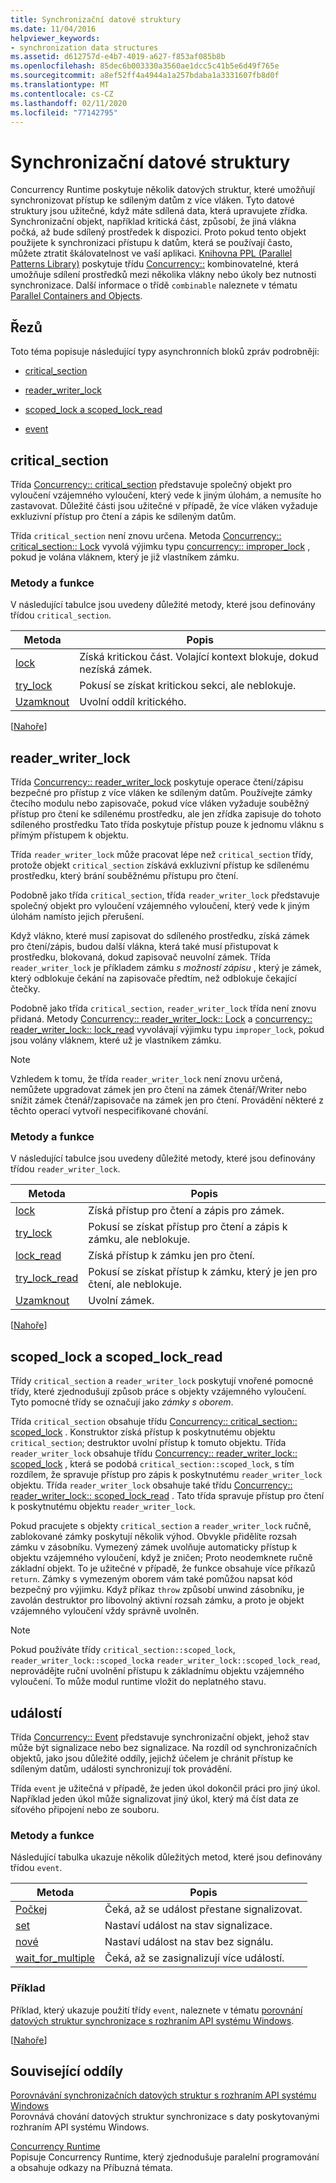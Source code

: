 ```yaml
---
title: Synchronizační datové struktury
ms.date: 11/04/2016
helpviewer_keywords:
- synchronization data structures
ms.assetid: d612757d-e4b7-4019-a627-f853af085b8b
ms.openlocfilehash: 85dec6b003330a3560ae1dcc5c41b5e6d49f765e
ms.sourcegitcommit: a8ef52ff4a4944a1a257bdaba1a3331607fb8d0f
ms.translationtype: MT
ms.contentlocale: cs-CZ
ms.lasthandoff: 02/11/2020
ms.locfileid: "77142795"
---
```

# <a name="synchronization-data-structures"></a>Synchronizační datové struktury

Concurrency Runtime poskytuje několik datových struktur, které umožňují synchronizovat přístup ke sdíleným datům z více vláken. Tyto datové struktury jsou užitečné, když máte sdílená data, která upravujete zřídka. Synchronizační objekt, například kritická část, způsobí, že jiná vlákna počká, až bude sdílený prostředek k dispozici. Proto pokud tento objekt použijete k synchronizaci přístupu k datům, která se používají často, můžete ztratit škálovatelnost ve vaší aplikaci. [Knihovna PPL (Parallel Patterns Library)](../../parallel/concrt/parallel-patterns-library-ppl.md) poskytuje třídu [Concurrency::](../../parallel/concrt/reference/combinable-class.md) kombinovatelné, která umožňuje sdílení prostředků mezi několika vlákny nebo úkoly bez nutnosti synchronizace. Další informace o třídě `combinable` naleznete v tématu [Parallel Containers and Objects](../../parallel/concrt/parallel-containers-and-objects.md).

## <a name="top"></a>Řezů

Toto téma popisuje následující typy asynchronních bloků zpráv podrobněji:

- [critical_section](#critical_section)

- [reader_writer_lock](#reader_writer_lock)

- [scoped_lock a scoped_lock_read](#scoped_lock)

- [event](#event)

## <a name="critical_section"></a>critical_section

Třída [Concurrency:: critical_section](../../parallel/concrt/reference/critical-section-class.md) představuje společný objekt pro vyloučení vzájemného vyloučení, který vede k jiným úlohám, a nemusíte ho zastavovat. Důležité části jsou užitečné v případě, že více vláken vyžaduje exkluzivní přístup pro čtení a zápis ke sdíleným datům.

Třída `critical_section` není znovu určena. Metoda [Concurrency:: critical_section:: Lock](reference/critical-section-class.md#lock) vyvolá výjimku typu [concurrency:: improper_lock](../../parallel/concrt/reference/improper-lock-class.md) , pokud je volána vláknem, který je již vlastníkem zámku.

### <a name="methods-and-features"></a>Metody a funkce

V následující tabulce jsou uvedeny důležité metody, které jsou definovány třídou `critical_section`.

|Metoda|Popis|
|------------|-----------------|
|[lock](reference/critical-section-class.md#lock)|Získá kritickou část. Volající kontext blokuje, dokud nezíská zámek.|
|[try_lock](reference/critical-section-class.md#try_lock)|Pokusí se získat kritickou sekci, ale neblokuje.|
|[Uzamknout](reference/critical-section-class.md#unlock)|Uvolní oddíl kritického.|

[[Nahoře](#top)]

## <a name="reader_writer_lock"></a>reader_writer_lock

Třída [Concurrency:: reader_writer_lock](../../parallel/concrt/reference/reader-writer-lock-class.md) poskytuje operace čtení/zápisu bezpečné pro přístup z více vláken ke sdíleným datům. Používejte zámky čtecího modulu nebo zapisovače, pokud více vláken vyžaduje souběžný přístup pro čtení ke sdílenému prostředku, ale jen zřídka zapisuje do tohoto sdíleného prostředku Tato třída poskytuje přístup pouze k jednomu vláknu s přímým přístupem k objektu.

Třída `reader_writer_lock` může pracovat lépe než `critical_section` třídy, protože objekt `critical_section` získává exkluzivní přístup ke sdílenému prostředku, který brání souběžnému přístupu pro čtení.

Podobně jako třída `critical_section`, třída `reader_writer_lock` představuje společný objekt pro vyloučení vzájemného vyloučení, který vede k jiným úlohám namísto jejich přerušení.

Když vlákno, které musí zapisovat do sdíleného prostředku, získá zámek pro čtení/zápis, budou další vlákna, která také musí přistupovat k prostředku, blokovaná, dokud zapisovač neuvolní zámek. Třída `reader_writer_lock` je příkladem zámku *s možností zápisu* , který je zámek, který odblokuje čekání na zapisovače předtím, než odblokuje čekající čtečky.

Podobně jako třída `critical_section`, `reader_writer_lock` třída není znovu přidaná. Metody [Concurrency:: reader_writer_lock:: Lock](reference/reader-writer-lock-class.md#lock) a [concurrency:: reader_writer_lock:: lock_read](reference/reader-writer-lock-class.md#lock_read) vyvolávají výjimku typu `improper_lock`, pokud jsou volány vláknem, které už je vlastníkem zámku.

> [!NOTE]
> Vzhledem k tomu, že třída `reader_writer_lock` není znovu určená, nemůžete upgradovat zámek jen pro čtení na zámek čtenář/Writer nebo snížit zámek čtenář/zapisovače na zámek jen pro čtení. Provádění některé z těchto operací vytvoří nespecifikované chování.

### <a name="methods-and-features"></a>Metody a funkce

V následující tabulce jsou uvedeny důležité metody, které jsou definovány třídou `reader_writer_lock`.

|Metoda|Popis|
|------------|-----------------|
|[lock](reference/reader-writer-lock-class.md#lock)|Získá přístup pro čtení a zápis pro zámek.|
|[try_lock](reference/reader-writer-lock-class.md#try_lock)|Pokusí se získat přístup pro čtení a zápis k zámku, ale neblokuje.|
|[lock_read](reference/reader-writer-lock-class.md#lock_read)|Získá přístup k zámku jen pro čtení.|
|[try_lock_read](reference/reader-writer-lock-class.md#try_lock_read)|Pokusí se získat přístup k zámku, který je jen pro čtení, ale neblokuje.|
|[Uzamknout](reference/reader-writer-lock-class.md#unlock)|Uvolní zámek.|

[[Nahoře](#top)]

## <a name="scoped_lock"></a>scoped_lock a scoped_lock_read

Třídy `critical_section` a `reader_writer_lock` poskytují vnořené pomocné třídy, které zjednodušují způsob práce s objekty vzájemného vyloučení. Tyto pomocné třídy se označují jako *zámky s oborem*.

Třída `critical_section` obsahuje třídu [Concurrency:: critical_section:: scoped_lock](reference/critical-section-class.md#critical_section__scoped_lock_class) . Konstruktor získá přístup k poskytnutému objektu `critical_section`; destruktor uvolní přístup k tomuto objektu. Třída `reader_writer_lock` obsahuje třídu [Concurrency:: reader_writer_lock:: scoped_lock](reference/reader-writer-lock-class.md#scoped_lock_class) , která se podobá `critical_section::scoped_lock`, s tím rozdílem, že spravuje přístup pro zápis k poskytnutému `reader_writer_lock` objektu. Třída `reader_writer_lock` obsahuje také třídu [Concurrency:: reader_writer_lock:: scoped_lock_read](reference/reader-writer-lock-class.md#scoped_lock_read_class) . Tato třída spravuje přístup pro čtení k poskytnutému objektu `reader_writer_lock`.

Pokud pracujete s objekty `critical_section` a `reader_writer_lock` ručně, zablokované zámky poskytují několik výhod. Obvykle přidělíte rozsah zámku v zásobníku. Vymezený zámek uvolňuje automaticky přístup k objektu vzájemného vyloučení, když je zničen; Proto neodemknete ručně základní objekt. To je užitečné v případě, že funkce obsahuje více příkazů `return`. Zámky s vymezeným oborem vám také pomůžou napsat kód bezpečný pro výjimku. Když příkaz `throw` způsobí unwind zásobníku, je zavolán destruktor pro libovolný aktivní rozsah zámku, a proto je objekt vzájemného vyloučení vždy správně uvolněn.

> [!NOTE]
> Pokud používáte třídy `critical_section::scoped_lock`, `reader_writer_lock::scoped_lock`a `reader_writer_lock::scoped_lock_read`, neprovádějte ruční uvolnění přístupu k základnímu objektu vzájemného vyloučení. To může modul runtime vložit do neplatného stavu.

## <a name="event"></a>událostí

Třída [Concurrency:: Event](../../parallel/concrt/reference/event-class.md) představuje synchronizační objekt, jehož stav může být signalizace nebo bez signalizace. Na rozdíl od synchronizačních objektů, jako jsou důležité oddíly, jejichž účelem je chránit přístup ke sdíleným datům, události synchronizují tok provádění.

Třída `event` je užitečná v případě, že jeden úkol dokončil práci pro jiný úkol. Například jeden úkol může signalizovat jiný úkol, který má číst data ze síťového připojení nebo ze souboru.

### <a name="methods-and-features"></a>Metody a funkce

Následující tabulka ukazuje několik důležitých metod, které jsou definovány třídou `event`.

|Metoda|Popis|
|------------|-----------------|
|[Počkej](reference/event-class.md#wait)|Čeká, až se událost přestane signalizovat.|
|[set](reference/event-class.md#set)|Nastaví událost na stav signalizace.|
|[nové](reference/event-class.md#reset)|Nastaví událost na stav bez signálu.|
|[wait_for_multiple](reference/event-class.md#wait_for_multiple)|Čeká, až se zasignalizují více událostí.|

### <a name="example"></a>Příklad

Příklad, který ukazuje použití třídy `event`, naleznete v tématu [porovnání datových struktur synchronizace s rozhraním API systému Windows](../../parallel/concrt/comparing-synchronization-data-structures-to-the-windows-api.md).

[[Nahoře](#top)]

## <a name="related-sections"></a>Související oddíly

[Porovnávání synchronizačních datových struktur s rozhraním API systému Windows](../../parallel/concrt/comparing-synchronization-data-structures-to-the-windows-api.md)<br/>
Porovnává chování datových struktur synchronizace s daty poskytovanými rozhraním API systému Windows.

[Concurrency Runtime](../../parallel/concrt/concurrency-runtime.md)<br/>
Popisuje Concurrency Runtime, který zjednodušuje paralelní programování a obsahuje odkazy na Příbuzná témata.
